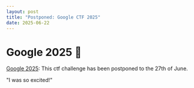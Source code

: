 ```yaml
---
layout: post
title: "Postponed: Google CTF 2025"
date: 2025-06-22
---
```


# Google 2025 🚩
[Google 2025](https://capturetheflag.withgoogle.com): This ctf challenge has been postponed to the 27th of June.

"I was so excited!"